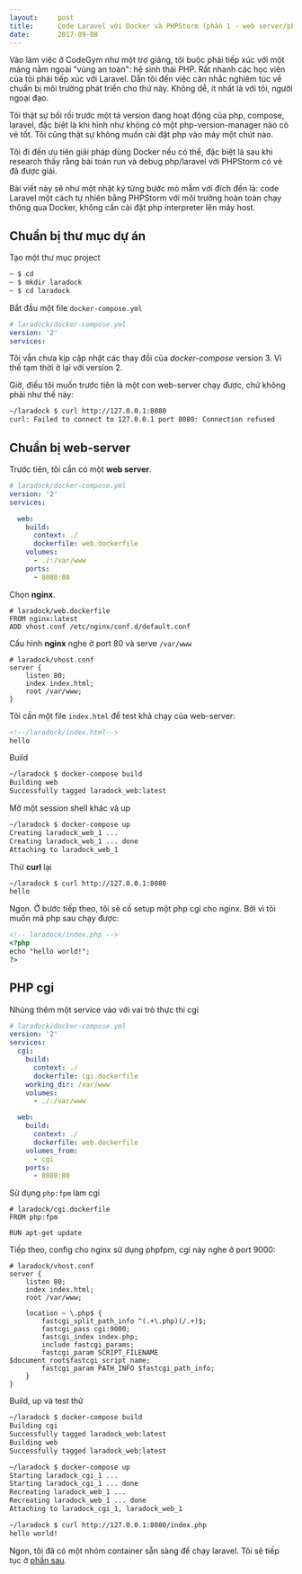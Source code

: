 ```yaml
---
layout:     post
title:      Code Laravel với Docker và PHPStorm (phần 1 - web server/php)
date:       2017-09-08
---
```


Vào làm việc ở CodeGym như một trợ giảng, tôi buộc phải tiếp xúc với một mảng nằm ngoài "vùng 
an toàn": hệ sinh thái PHP. Rất nhanh các học viên của tôi phải tiếp xúc với Laravel. Dẫn tôi đến 
việc cân nhắc nghiêm túc về chuẩn bị môi trường phát triển cho thứ này. Không dễ, ít nhất là với 
tôi, người ngoại đạo.

Tôi thật sự bối rối trước một tá version đang hoạt động của php, compose, laravel,
đặc biệt là khi hình như không có một php-version-manager nào có vẻ tốt. Tôi cũng thật sự không 
muốn cài đặt php vào máy một chút nào.

Tôi đi đến ưu tiên giải pháp dùng Docker nếu có thể, đặc biệt là sau khi research thấy rằng bài toán
run và debug php/laravel với PHPStorm có vẻ đã được giải.

Bài viết này sẽ như một nhật ký từng bước mò mẫm với đích đến là: code Laravel một cách tự nhiên
bằng PHPStorm với môi trường hoàn toàn chạy thông qua Docker, không cần cài đặt php interpreter
lên máy host.

Chuẩn bị thư mục dự án
---

Tạo một thư mục project

```bash
~ $ cd
~ $ mkdir laradock
~ $ cd laradock
```

Bắt đầu một file `docker-compose.yml`

```yaml
# laradock/docker-compose.yml
version: '2'
services:
```

Tôi vẫn chưa kịp cập nhật các thay đổi của *docker-compose* version 3. Vì thế tạm thời ở lại 
với version 2.

Giờ, điều tôi muốn trước tiên là một con web-server chạy được, chứ không phải như thế này:

```bash
~/laradock $ curl http://127.0.0.1:8080
curl: Failed to connect to 127.0.0.1 port 8080: Connection refused
```

Chuẩn bị web-server
---

Trước tiên, tôi cần có một **web server**.

```yaml
# laradock/docker-compose.yml
version: '2'
services:

  web:
    build:
      context: ./
      dockerfile: web.dockerfile
    volumes:
      - ./:/var/www
    ports:
      - 8080:80
```

Chọn **nginx**.

```
# laradock/web.dockerfile
FROM nginx:latest
ADD vhost.conf /etc/nginx/conf.d/default.conf
```

Cấu hình **nginx** nghe ở port 80 và serve `/var/www`

```text
# laradock/vhost.conf
server {
    listen 80;
    index index.html;
    root /var/www;
}
```

Tôi cần một file `index.html` để test khả chạy của web-server:

```html
<!--/laradock/index.html-->
hello
```

Build

```bash
~/laradock $ docker-compose build
Building web
Successfully tagged laradock_web:latest
```

Mở một session shell khác và up

```bash
~/laradock $ docker-compose up
Creating laradock_web_1 ...
Creating laradock_web_1 ... done
Attaching to laradock_web_1
```

Thử **curl** lại

```bash
~/laradock $ curl http://127.0.0.1:8080
hello
```

Ngon. Ở bước tiếp theo, tôi sẽ cố setup một php cgi cho nginx. Bởi vì tôi muốn mã php sau chạy 
được:


```html
<!-- laradock/index.php -->
<?php
echo "hello world!";
?>
```

PHP cgi
---

Nhúng thêm một service vào với vai trò thực thi cgi

```yaml
# laradock/docker-compose.yml
version: '2'
services:
  cgi:
    build:
      context: ./
      dockerfile: cgi.dockerfile
    working_dir: /var/www
    volumes:
      - ./:/var/www

  web:
    build:
      context: ./
      dockerfile: web.dockerfile
    volumes_from:
      - cgi
    ports:
      - 8080:80
```

Sử dụng `php:fpm` làm cgi

```
# laradock/cgi.dockerfile
FROM php:fpm

RUN apt-get update
```

Tiếp theo, config cho nginx sử dụng phpfpm, cgi này nghe ở port 9000:

```text
# laradock/vhost.conf
server {
    listen 80;
    index index.html;
    root /var/www;
    
    location ~ \.php$ {
        fastcgi_split_path_info ^(.+\.php)(/.+)$;
        fastcgi_pass cgi:9000;
        fastcgi_index index.php;
        include fastcgi_params;
        fastcgi_param SCRIPT_FILENAME $document_root$fastcgi_script_name;
        fastcgi_param PATH_INFO $fastcgi_path_info;
    }
}
```

Build, up và test thử

```bash
~/laradock $ docker-compose build
Building cgi
Successfully tagged laradock_web:latest
Building web
Successfully tagged laradock_web:latest

~/laradock $ docker-compose up
Starting laradock_cgi_1 ...
Starting laradock_cgi_1 ... done
Recreating laradock_web_1 ...
Recreating laradock_web_1 ... done
Attaching to laradock_cgi_1, laradock_web_1

~/laradock $ curl http://127.0.0.1:8080/index.php
hello world!
```

Ngon, tôi đã có một nhóm container sẵn sàng để chạy laravel. Tôi sẽ tiếp tục ở [phần sau][next].

[next]: /2017/09/10/laradock-p2.html
